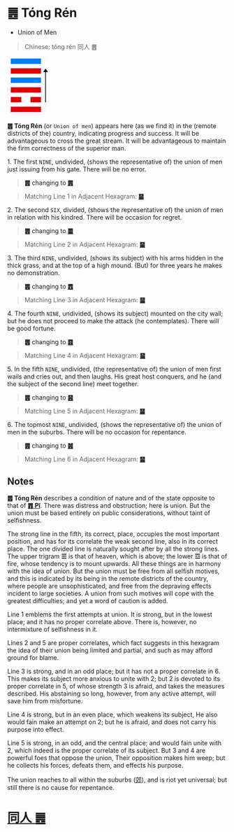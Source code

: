 # ䷌ Tóng Rén

* Union of Men

> Chinese: tóng rén 同人 ䷌

<a id="p-86"/>

<img src="../shapes/13.10.png" width="101" alt="同人">

**䷌ Tóng Rén** (or `Union of men`) appears here (as we find it) in the (remote districts of the) country, indicating progress and success. It will be advantageous to cross the great stream. It will be advantageous to maintain the firm correctness of the superior man.

1.<a id="13.1"/> The first `NINE`, undivided, (shows the representative of) the union of men just issuing from his gate. There will be no error.

> **䷌** changing to [**䷠**](e981afdun.md)

> Matching Line 1 in Adjacent Hexagram: [**䷍**](e5a4a7e69c89dayou.md#14.1)

2.<a id="13.2"/> The second `SIX`, divided, (shows the representative of) the union of men in relation with his kindred. There will be occasion for regret.

> **䷌** changing to [**䷀**](e4b9beqian.md)

> Matching Line 2 in Adjacent Hexagram: [**䷍**](e5a4a7e69c89dayou.md#14.2)

3.<a id="13.3"/> The third `NINE`, undivided, (shows its subject) with his arms hidden in the thick grass, and at the top of a high mound. (But) for three years he makes no demonstration.

> **䷌** changing to [**䷘**](e697a0e5a684wuwang.md)

> Matching Line 3 in Adjacent Hexagram: [**䷍**](e5a4a7e69c89dayou.md#14.3)

4.<a id="13.4"/> The fourth `NINE`, undivided, (shows its subject) mounted on the city wall; but he does not proceed to make the attack (he contemplates). There will be good fortune.

> **䷌** changing to [**䷤**](e5aeb6e4babajiaren.md)

> Matching Line 4 in Adjacent Hexagram: [**䷍**](e5a4a7e69c89dayou.md#14.4)

5.<a id="13.5"/> In the fifth `NINE`, undivided, (the representative of) the union of men first wails and cries out, and then laughs. His great host conquers, and he (and the subject of the second line) meet together.

> **䷌** changing to [**䷝**](e7a6bbli.md)

> Matching Line 5 in Adjacent Hexagram: [**䷍**](e5a4a7e69c89dayou.md#14.5)

6.<a id="13.6"/> The topmost `NINE`, undivided, (shows the representative of) the union of men in the suburbs. There will be no occasion for repentance.

<a id="p-87"/>

> **䷌** changing to [**䷰**](e99da9ge.md)

> Matching Line 6 in Adjacent Hexagram: [**䷍**](e5a4a7e69c89dayou.md#14.6)

## Notes

**䷌ Tóng Rén** describes a condition of nature and of the state opposite to that of [**䷋ Pǐ**](e590a6pi.md).
There was distress and obstruction; here is union. But the union must be based entirely on public considerations, without taint of selfishness.

The strong line in the fifth, its correct, place, occupies the most important position, and has for its correlate the weak second line, also in its correct place. The one divided line is naturally sought after by all the strong lines. The upper trigram **☰** is that of heaven, which is above; the lower **☲** is that of fire, whose tendency is to mount upwards. All these things are in harmony with the idea of union. But the union must be free from all selfish motives, and this is indicated by its being in the remote districts of the country, where people are unsophisticated, and free from the depraving effects incident to large societies. A union from such motives will cope with the greatest difficulties; and yet a word of caution is added.

Line 1 emblems the first attempts at union. It is strong, but in the lowest place; and it has no proper correlate above. There is, however, no intermixture of selfishness in it.

Lines 2 and 5 are proper correlates, which fact suggests in this hexagram the idea of their union being limited and partial, and such as may afford ground for blame.

Line 3 is strong, and in an odd place; but it has not a proper correlate in 6. This makes its subject more anxious to unite with 2; but 2 is devoted to its proper correlate in 5, of whose strength 3 is afraid, and takes the measures described. His abstaining so long, however, from any active attempt, will save him from misfortune.

Line 4 is strong, but in an even place, which weakens its subject, He also would fain make an attempt on 2; but he is afraid, and does not carry his purpose into effect.

Line 5 is strong, in an odd, and the central place; and would fain unite with 2, which indeed is the proper correlate of its subject. But 3 and 4 are powerful foes that oppose the union, Their opposition makes him weep; but he collects his forces, defeats them, and effects his purpose.

The union reaches to all within the suburbs ([郊](https://ctext.org/dictionary.pl?if=en&char=郊)), and is riot yet universal; but still there is no cause for repentance.

# [同人 ䷌](e5908ce4babatongren_cn.md)
